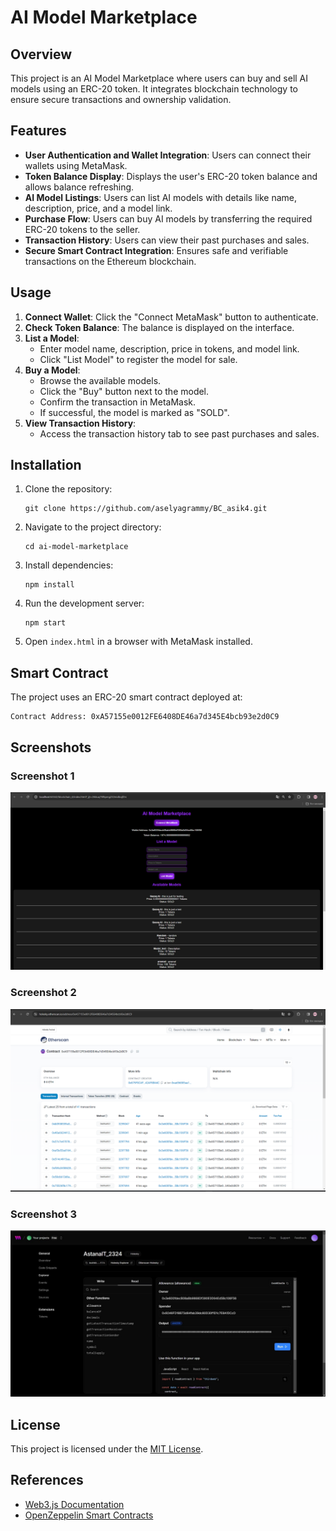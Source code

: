 # AI Model Marketplace

## Overview
This project is an AI Model Marketplace where users can buy and sell AI models using an ERC-20 token. It integrates blockchain technology to ensure secure transactions and ownership validation.

## Features
- **User Authentication and Wallet Integration**: Users can connect their wallets using MetaMask.
- **Token Balance Display**: Displays the user's ERC-20 token balance and allows balance refreshing.
- **AI Model Listings**: Users can list AI models with details like name, description, price, and a model link.
- **Purchase Flow**: Users can buy AI models by transferring the required ERC-20 tokens to the seller.
- **Transaction History**: Users can view their past purchases and sales.
- **Secure Smart Contract Integration**: Ensures safe and verifiable transactions on the Ethereum blockchain.

## Usage
1. **Connect Wallet**: Click the "Connect MetaMask" button to authenticate.
2. **Check Token Balance**: The balance is displayed on the interface.
3. **List a Model**:
   - Enter model name, description, price in tokens, and model link.
   - Click "List Model" to register the model for sale.
4. **Buy a Model**:
   - Browse the available models.
   - Click the "Buy" button next to the model.
   - Confirm the transaction in MetaMask.
   - If successful, the model is marked as "SOLD".
5. **View Transaction History**:
   - Access the transaction history tab to see past purchases and sales.

## Installation
1. Clone the repository:
   ```
   git clone https://github.com/aselyagrammy/BC_asik4.git
   ```
2. Navigate to the project directory:
   ```
   cd ai-model-marketplace
   ```
3. Install dependencies:
   ```
   npm install
   ```
4. Run the development server:
   ```
   npm start
   ```
5. Open `index.html` in a browser with MetaMask installed.

## Smart Contract
The project uses an ERC-20 smart contract deployed at:
```
Contract Address: 0xA57155e0012FE6408DE46a7d345E4bcb93e2d0C9
```

## Screenshots
### Screenshot 1
![Screenshot 1](screenshots/f9040982-fad9-47ee-9778-64d7a789aef0.png)

### Screenshot 2
![Screenshot 2](screenshots/image_2025-02-06_23-59-21.png)

### Screenshot 3
![Screenshot 1](screenshots/4af5ba11-d183-4539-af67-138fb34b4788.jpg)

## License
This project is licensed under the [MIT License](LICENSE).

## References
- [Web3.js Documentation](https://docs.web3js.org/guides/dapps/metamask-vanilla/)
- [OpenZeppelin Smart Contracts](https://wizard.openzeppelin.com/)

